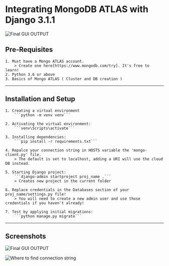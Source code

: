 # Integrating MongoDB ATLAS with Django 3.1.1

![Final GUI OUTPUT](https://github.com/tinshade/djatlas/main/SS/MyCluster.png "Here is my ATLAS cluster after the migration!")

## Pre-Requisites
	1. Must have a Mongo ATLAS account.
		> Create one here[https://www.mongodb.com/try]. It's free to learn!
	2. Python 3.6 or above
	3. Basics of Mongo ATLAS ( Cluster and DB creation )

---

## Installation and Setup
	1. Creating a virtual environment
		```python -m venv venv```

	2. Activating the virtual environment:
		```venv\Scripts\activate```

	3. Installing dependencies:
		```pip install -r requirements.txt```

	4. Repalce your connection string in HOSTS variable the 'mongo-client.py' file.
		> The default is set to localhost, adding a URI will use the cloud DB instead.

	5. Starting Django project:
		```django-admin startproject proj_name .```
		> Creates new project in the current folder

	6. Replace credentials in the Databases section of your proj_name/settings.py file!
		> You will need to create a new admin user and use those credentials if you haven't already!

	7. Test by applying initial migrations:
		```python manage.py migrate```

---

## Screenshots
![Final GUI OUTPUT](https://github.com/tinshade/djatlas/main/SS/MyCluster.png "Here is my atlas cluster after the migration!")

![Where to find connection string](https://github.com/tinshade/djatlas/main/SS/urlstring.png "Your URL String appears when you hit Connect > Connect to application > Python3.6 or above from the cluster.")